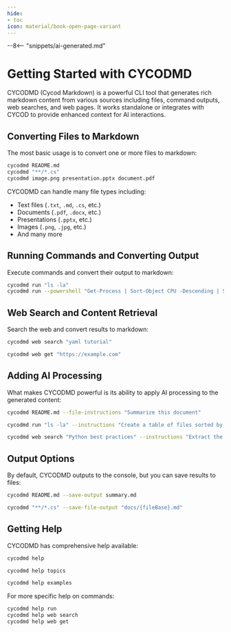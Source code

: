 ```yaml
---
hide:
- toc
icon: material/book-open-page-variant
---
```


--8<-- "snippets/ai-generated.md"

# Getting Started with CYCODMD

CYCODMD (Cycod Markdown) is a powerful CLI tool that generates rich markdown content from various sources including files, command outputs, web searches, and web pages. It works standalone or integrates with CYCOD to provide enhanced context for AI interactions.

## Converting Files to Markdown

The most basic usage is to convert one or more files to markdown:

``` bash title="Convert files to markdown"
cycodmd README.md
cycodmd "**/*.cs"
cycodmd image.png presentation.pptx document.pdf
```

CYCODMD can handle many file types including:

- Text files (`.txt`, `.md`, `.cs`, etc.)
- Documents (`.pdf`, `.docx`, etc.)
- Presentations (`.pptx`, etc.)
- Images (`.png`, `.jpg`, etc.)
- And many more

## Running Commands and Converting Output

Execute commands and convert their output to markdown:

``` bash title="Convert command output to markdown"
cycodmd run "ls -la"
cycodmd run --powershell "Get-Process | Sort-Object CPU -Descending | Select-Object -First 10"
```

## Web Search and Content Retrieval

Search the web and convert results to markdown:

``` bash title="Search the web"
cycodmd web search "yaml tutorial"
```

``` bash title="Retrieve web content"
cycodmd web get "https://example.com"
```

## Adding AI Processing

What makes CYCODMD powerful is its ability to apply AI processing to the generated content:

``` bash title="Process a file with AI instructions"
cycodmd README.md --file-instructions "Summarize this document"
```

``` bash title="Process command output"
cycodmd run "ls -la" --instructions "Create a table of files sorted by size"
```

``` bash title="Process web search results"
cycodmd web search "Python best practices" --instructions "Extract the top 10 tips"
```

## Output Options

By default, CYCODMD outputs to the console, but you can save results to files:

``` bash title="Save to a file"
cycodmd README.md --save-output summary.md
```

``` bash title="Save each processed file to its own output file"
cycodmd "**/*.cs" --save-file-output "docs/{fileBase}.md"
```

## Getting Help

CYCODMD has comprehensive help available:

``` bash title="Get general help"
cycodmd help
```

``` bash title="Get help on topics"
cycodmd help topics
```

``` bash title="Get example help"
cycodmd help examples
```

For more specific help on commands:

``` bash title="Get help on specific commands"
cycodmd help run
cycodmd help web search
cycodmd help web get
```
